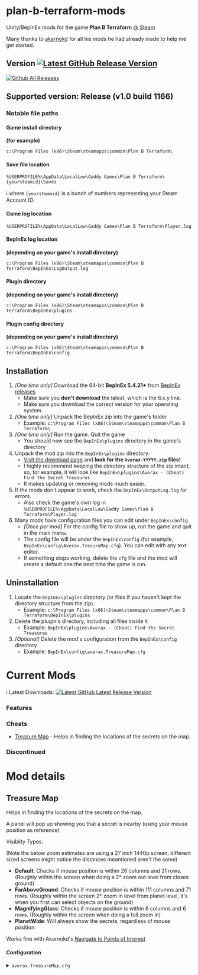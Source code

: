 # plan-b-terraform-mods
Unity/BepInEx mods for the game **Plan B Terraform** [@ Steam](https://store.steampowered.com/app/1894430/Plan_B_Terraform/)

Many thanks to <a href='https://github.com/akarnokd/plan-b-terraform-mods/tree/main'>akarnokd</a> for all his mods he had already made to help me get started.

## Version <a href='https://github.com/JVella94/plan-b-terraform-mods/releases'><img src='https://img.shields.io/github/v/release/JVella94/plan-b-terraform-mods' alt='Latest GitHub Release Version'/></a>

[![Github All Releases](https://img.shields.io/github/downloads/JVella94/plan-b-terraform-mods/total.svg)](https://github.com/JVella94/plan-b-terraform-mods/releases)

## Supported version: Release (v1.0 build 1166)

### Notable file paths

#### Game install directory

**(for example)**

`c:\Program Files (x86)\Steam\steamapps\common\Plan B Terraform\`

#### Save file location

`%USERPROFILE%\AppData\LocalLow\Gaddy Games\Plan B Terraform\{yoursteamid}\Saves`

:information_source: where `{yoursteamid}` is a bunch of numbers representing your Steam Account ID.

#### Game log location

`%USERPROFILE%\AppData\LocalLow\Gaddy Games\Plan B Terraform\Player.log`

#### BepInEx log location

**(depending on your game's install directory)**

`c:\Program Files (x86)\Steam\steamapps\common\Plan B Terraform\BepInEx\LogOutput.log`

#### Plugin directory

**(depending on your game's install directory)**

`c:\Program Files (x86)\Steam\steamapps\common\Plan B Terraform\BepInEx\plugins`

#### Plugin config directory

**(depending on your game's install directory)**

`c:\Program Files (x86)\Steam\steamapps\common\Plan B Terraform\BepInEx\config`

## Installation

1. *[One time only]* Download the 64-bit **BepInEx 5.4.21+** from [BepInEx releases](https://github.com/BepInEx/BepInEx/releases)
    - Make sure you **don't download** the latest, which is the 6.x.y line.
    - Make sure you download the correct version for your operating system.
2. *[One time only]* Unpack the BepInEx zip into the game's folder
    - Example: `c:\Program Files (x86)\Steam\steamapps\common\Plan B Terraform\`
3. *[One time only]* Run the game. Quit the game
    - You should now see the `BepInEx\plugins` directory in the game's directory
4. Unpack the mod zip into the `BepInEx\plugins` directory.
    - [Visit the download page](https://github.com/JVella94/plan-b-terraform-mods/releases/latest) and **look for the `Averax-YYYYY.zip` files!**
    - I highly recommend keeping the directory structure of the zip intact, so, for example, it will look like `BepInEx\plugins\Averax - (Cheat) Find the Secret Treasures`
    - It makes updating or removing mods much easier.
5. If the mods don't appear to work, check the `BepInEx\OutputLog.log` for errors.
    - Also check the game's own log in `%USERPROFILE%\AppData\LocalLow\Gaddy Games\Plan B Terraform\Player.log`
6. Many mods have configuration files you can edit under `BepInEx\config`.
    - *[Once per mod]* For the config file to show up, run the game and quit in the main menu.
    - The config file will be under the `BepInEx\config` (for example, `BepInEx\config\Averax.TresureMap.cfg`). You can edit with any text editor.
    - If something stops working, delete the `cfg` file and the mod will create a default one the next time the game is run.

## Uninstallation

1. Locate the `BepInEx\plugins` directory (or files if you haven't kept the directory structure from the zip).
   - Example: `c:\Program Files (x86)\Steam\steamapps\common\Plan B Terraform\BepInEx\plugins`
2. Delete the plugin's directory, including all files inside it
   - Example: `BepInEx\plugins\Averax - (Cheat) Find the Secret Treasures`
3. *[Optional]* Delete the mod's configuration from the `BepInEx\config` directory
   - Example: `BepInEx\config\averax.TreasureMap.cfg`

# Current Mods

:information_source: Latest Downloads: <a href='https://github.com/Jvella94/plan-b-terraform-mods/releases/latest'><img src='https://img.shields.io/github/v/release/Jvella94/plan-b-terraform-mods' alt='Latest GitHub Latest Release Version'/></a>

### Features

### Cheats

- [Treasure Map](#treasure-map) - Helps in finding the locations of the secrets on the map.

### Discontinued

# Mod details

## Treasure Map

Helps in finding the locations of the secrets on the map.

A panel will pop up showing you that a secret is nearby (using your mouse position as reference)

Visiblity Types:

(Note the below zoom estimates are using a 27 inch 1440p screen, different sized screens might notice the distances meantioned aren't the same)

- <b>Default</b>: Checks if mouse position is within 26 columns and 21 rows. (Roughly within the screen when doing a 2* zoom out level from closes ground)
- <b>FarAboveGround</b>: Checks if mouse position is within 111 columns and 71 rows. (Roughly within the screen  2* zoom in level from planet level, it's when you first can select objects on the ground)
- <b>MagnifyingGlass</b>: Checks if mouse position is within 6 columns and 6 rows. (Roughly within the screen when doing a full zoom in)
- <b>PlanetWide</b>: Will always show the secrets, regardless of mouse position.

Works fine with Akarnokd's <a href='https://github.com/akarnokd/plan-b-terraform-mods/blob/main/README.md#navigate-to-points-of-interest'>Navigate to Points of Interest</a>

#### Configuration

<details><summary><code>averax.TreasureMap.cfg</code></summary>

```
[General]

## Enable/Disable this mod
# Setting type: Boolean
# Default value: true
ModEnabled = true

## The font size of the panel text
# Setting type: Int32
# Default value: 20
FontSize = 20

## The top position of the panel relative to the top of the screen
# Setting type: Int32
# Default value: 620
PanelTop = 620

## The key to show/hide the panel
# Setting type: KeyCode
# Default value: T
# Acceptable values: None, Backspace, Tab, Clear, Return, Pause, Escape, Space, Exclaim, DoubleQuote, Hash, Dollar, Percent, Ampersand, Quote, LeftParen, RightParen, Asterisk, Plus, Comma, Minus, Period, Slash, Alpha0, Alpha1, Alpha2, Alpha3, Alpha4, Alpha5, Alpha6, Alpha7, Alpha8, Alpha9, Colon, Semicolon, Less, Equals, Greater, Question, At, LeftBracket, Backslash, RightBracket, Caret, Underscore, BackQuote, A, B, C, D, E, F, G, H, I, J, K, L, M, N, O, P, Q, R, S, T, U, V, W, X, Y, Z, LeftCurlyBracket, Pipe, RightCurlyBracket, Tilde, Delete, Keypad0, Keypad1, Keypad2, Keypad3, Keypad4, Keypad5, Keypad6, Keypad7, Keypad8, Keypad9, KeypadPeriod, KeypadDivide, KeypadMultiply, KeypadMinus, KeypadPlus, KeypadEnter, KeypadEquals, UpArrow, DownArrow, RightArrow, LeftArrow, Insert, Home, End, PageUp, PageDown, F1, F2, F3, F4, F5, F6, F7, F8, F9, F10, F11, F12, F13, F14, F15, Numlock, CapsLock, ScrollLock, RightShift, LeftShift, RightControl, LeftControl, RightAlt, LeftAlt, RightCommand, RightMeta, RightApple, LeftCommand, LeftMeta, LeftApple, LeftWindows, RightWindows, AltGr, Help, Print, SysReq, Break, Menu, WheelUp, WheelDown, Mouse0, Mouse1, Mouse2, Mouse3, Mouse4, Mouse5, Mouse6, JoystickButton0, JoystickButton1, JoystickButton2, JoystickButton3, JoystickButton4, JoystickButton5, JoystickButton6, JoystickButton7, JoystickButton8, JoystickButton9, JoystickButton10, JoystickButton11, JoystickButton12, JoystickButton13, JoystickButton14, JoystickButton15, JoystickButton16, JoystickButton17, JoystickButton18, JoystickButton19, Joystick1Button0, Joystick1Button1, Joystick1Button2, Joystick1Button3, Joystick1Button4, Joystick1Button5, Joystick1Button6, Joystick1Button7, Joystick1Button8, Joystick1Button9, Joystick1Button10, Joystick1Button11, Joystick1Button12, Joystick1Button13, Joystick1Button14, Joystick1Button15, Joystick1Button16, Joystick1Button17, Joystick1Button18, Joystick1Button19, Joystick2Button0, Joystick2Button1, Joystick2Button2, Joystick2Button3, Joystick2Button4, Joystick2Button5, Joystick2Button6, Joystick2Button7, Joystick2Button8, Joystick2Button9, Joystick2Button10, Joystick2Button11, Joystick2Button12, Joystick2Button13, Joystick2Button14, Joystick2Button15, Joystick2Button16, Joystick2Button17, Joystick2Button18, Joystick2Button19, Joystick3Button0, Joystick3Button1, Joystick3Button2, Joystick3Button3, Joystick3Button4, Joystick3Button5, Joystick3Button6, Joystick3Button7, Joystick3Button8, Joystick3Button9, Joystick3Button10, Joystick3Button11, Joystick3Button12, Joystick3Button13, Joystick3Button14, Joystick3Button15, Joystick3Button16, Joystick3Button17, Joystick3Button18, Joystick3Button19, Joystick4Button0, Joystick4Button1, Joystick4Button2, Joystick4Button3, Joystick4Button4, Joystick4Button5, Joystick4Button6, Joystick4Button7, Joystick4Button8, Joystick4Button9, Joystick4Button10, Joystick4Button11, Joystick4Button12, Joystick4Button13, Joystick4Button14, Joystick4Button15, Joystick4Button16, Joystick4Button17, Joystick4Button18, Joystick4Button19, Joystick5Button0, Joystick5Button1, Joystick5Button2, Joystick5Button3, Joystick5Button4, Joystick5Button5, Joystick5Button6, Joystick5Button7, Joystick5Button8, Joystick5Button9, Joystick5Button10, Joystick5Button11, Joystick5Button12, Joystick5Button13, Joystick5Button14, Joystick5Button15, Joystick5Button16, Joystick5Button17, Joystick5Button18, Joystick5Button19, Joystick6Button0, Joystick6Button1, Joystick6Button2, Joystick6Button3, Joystick6Button4, Joystick6Button5, Joystick6Button6, Joystick6Button7, Joystick6Button8, Joystick6Button9, Joystick6Button10, Joystick6Button11, Joystick6Button12, Joystick6Button13, Joystick6Button14, Joystick6Button15, Joystick6Button16, Joystick6Button17, Joystick6Button18, Joystick6Button19, Joystick7Button0, Joystick7Button1, Joystick7Button2, Joystick7Button3, Joystick7Button4, Joystick7Button5, Joystick7Button6, Joystick7Button7, Joystick7Button8, Joystick7Button9, Joystick7Button10, Joystick7Button11, Joystick7Button12, Joystick7Button13, Joystick7Button14, Joystick7Button15, Joystick7Button16, Joystick7Button17, Joystick7Button18, Joystick7Button19, Joystick8Button0, Joystick8Button1, Joystick8Button2, Joystick8Button3, Joystick8Button4, Joystick8Button5, Joystick8Button6, Joystick8Button7, Joystick8Button8, Joystick8Button9, Joystick8Button10, Joystick8Button11, Joystick8Button12, Joystick8Button13, Joystick8Button14, Joystick8Button15, Joystick8Button16, Joystick8Button17, Joystick8Button18, Joystick8Button19, F16, F17, F18, F19, F20, F21, F22, F23, F24
TogglePanelKey = T

## Scale the position and size of the button with the UI scale of the game?
# Setting type: Boolean
# Default value: true
AutoScale = true

## The names of the secrets are hidden by default.
# Setting type: Boolean
# Default value: true
HideSecretNames = true

## Allows the user to click the notification to go straight to the secret.
# Setting type: Boolean
# Default value: false
ClickToSecretEnabled = false

## How close the mouse has to be for the notification to pop up. Check Mod Info for detailed explanation of choices.
# Setting type: VisibilityTypes
# Default value: Default
# Acceptable values: Default, PlanetWide, FarAboveGround, MagnifyingGlass
VisiblityType = Default
```
</details>
